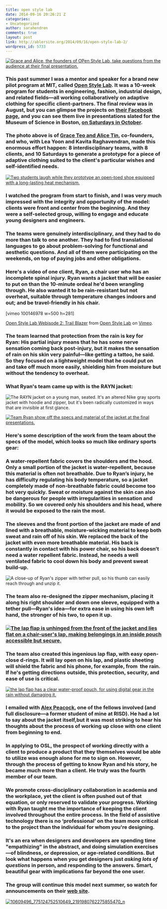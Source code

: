 ```yaml
---
title: open style lab
date: 2014-09-16 20:26:21 Z
categories:
- Uncategorized
author: sarahendren
comments: true
layout: post
link: http://ablersite.org/2014/09/16/open-style-lab-2/
wordpress_id: 5733
---
```


[![Grace and Alice, the founders of OPen Style Lab, take questions from the audience at their final presentation.](http://ablersite.files.wordpress.com/2014/08/10522573_775125882510536_1659546665949749475_n.jpg)](https://ablersite.files.wordpress.com/2014/08/10522573_775125882510536_1659546665949749475_n.jpg)


### This past summer I was a mentor and speaker for a brand new pilot program at MIT, called [Open Style Lab](openstylelab.org). It was a 10-week program for students in engineering, fashion, industrial design, and related fields—all working collaboratively on adaptive clothing for specific client-partners. The final review was in August, but you can glimpse the projects on [their Facebook page](https://www.facebook.com/openstylelab), and you can see them live in presentations slated for the Museum of Science in Boston, [on Saturdays in October](http://www.mos.org/public-events/assistive-technology-clothing-design).




### The photo above is of [Grace Teo and Alice Tin](http://www.openstylelab.com/our-team/), co-founders, and who, with Lea Yoon and Kavita Raghavendran, made this enormous effort happen: 8 interdisciplinary teams, with 8 clients, and 10 Saturdays to generate a prototype for a piece of adaptive clothing suited to the client's particular wishes and self-identified needs.


[![Two students laugh while they prototype an open-toed shoe equipped with a long-lasting heat mechanism.](http://ablersite.files.wordpress.com/2014/08/10450616_770749856281472_6829938719142446385_n.jpg)](https://ablersite.files.wordpress.com/2014/08/10450616_770749856281472_6829938719142446385_n.jpg)


### I watched the program from start to finish, and I was very much impressed with the integrity and opportunity of the model: clients were front and center from the beginning. And they were a self-selected group, willing to engage and educate young designers and engineers.




### The teams were genuinely interdisciplinary, and they had to do more than talk to one another. They had to find translational languages to go about problem-solving for functional and aesthetic questions. And all of them were participating on the weekends, on top of paying jobs and other obligations.




### Here's a video of one client, Ryan, a chair user who has an incomplete spinal injury. Ryan wants a jacket that will be easier to put on than the 10-minute ordeal he'd been wrangling through. He also wanted it to be rain-resistant but not overheat, suitable through temperature changes indoors and out; and be travel-friendly in his chair.


[vimeo 100146978 w=500 h=281]

[Open Style Lab Webisode 2: Trail Blazer](http://vimeo.com/100146978) from [Open Style Lab](http://vimeo.com/openstylelab) on [Vimeo](https://vimeo.com).


### The team learned that protection from the rain is key for Ryan: His partial injury means that he has some nerve sensation coming back post-injury, but it makes the sensation of rain on his skin very painful—like getting a tattoo, he said. So they focused on a lightweight model that he could put on and take off much more easily, shielding him from moisture but without the tendency to overheat.




### What Ryan's team came up with is the RAYN jacket:


![The RAYN jacket on a young man, seated. It's an altered Nike gray sports jacket with hoodie and zipper, but it's been radically customized in ways that are invisible at first glance.](http://ablersite.files.wordpress.com/2014/08/raynjacket_zipperup.jpg)

[![Team Ryan show off the specs and material of the jacket at the final presentations.](http://ablersite.files.wordpress.com/2014/08/1454977_775124942510630_1530810055390716525_n.jpg)](https://ablersite.files.wordpress.com/2014/08/1454977_775124942510630_1530810055390716525_n.jpg)


### Here's some description of the work from the team about the specs of the model, which looks so much like ordinary sports gear:




### A water-repellent fabric covers the shoulders and the hood. Only a small portion of the jacket is water-repellent, because this material is often not breathable. Due to Ryan’s injury, he has difficulty regulating his body temperature, so a jacket completely made of non-breathable fabric could become too hot very quickly. Sweat or moisture against the skin can also be dangerous for people with irregularities in sensation and mobility. So we covered only his shoulders and his head, where it would be exposed to the rain the most.




### The sleeves and the front portion of the jacket are made of and lined with a breathable, moisture-wicking material to keep both sweat and rain off of his skin. We replaced the back of the jacket with even more breathable material. His back is constantly in contact with his power chair, so his back doesn’t need a water repellent fabric. Instead, he needs a well ventilated fabric to cool down his body and prevent sweat build-up.


![A close-up of Ryan's zipper with tether pull, so his thumb can easily reach through and unzip it.](http://ablersite.files.wordpress.com/2014/08/raynjacket_graspzippertether.jpg)


### The team also re-designed the zipper mechanism, placing it along his right shoulder and down one sleeve, equipped with a tether pull—Ryan's idea—for extra ease in using his own left hand, the stronger of his two, to open it up.




### [![The lap flap is unhinged from the front of the jacket and lies flat on a chair-user's lap, making belongings in an inside pouch accessible but secure.](http://ablersite.files.wordpress.com/2014/08/raynjacket_lapflapopen.jpg)](https://ablersite.files.wordpress.com/2014/08/raynjacket_lapflapopen.jpg)




### The team also created this ingenious lap flap, with easy open-close d-rings. It will lay open on his lap, and plastic sheeting will shield the fabric and his phone, for example, from  the rain. If he's getting directions outside, this protection, security, and ease of use is critical.


[![the lap flap has a clear water-proof pouch, for using digital gear in the rain without damaging it.](http://ablersite.files.wordpress.com/2014/08/raynjacket_lapflap.jpg)](https://ablersite.files.wordpress.com/2014/08/raynjacket_lapflap.jpg)


### I emailed with [Alex Peacock](http://www.alexanderjamespeacock.com/), one of the fellows involved (and full disclosure—a former student of mine at RISD). He had a lot to say about the jacket itself,but it was most striking to hear his thoughts about the process of working up close with one client from beginning to end.




### In applying to OSL, the prospect of working directly with a client to produce a product that they themselves would be able to utilize was enough alone for me to sign on. However, through the process of getting to know Ryan and his story, he became much more than a client. He truly was the fourth member of our team.




### We promote cross-disciplinary collaboration in academia and the workplace, yet the client is often pushed out of that equation, or only reserved to validate your progress. Working with Ryan taught me the importance of keeping the client involved throughout the entire process. In the field of assistive technology there is no ‘professional’ on the team more critical to the project than the individual for whom you're designing.




### It's an era when designers and developers are spending time "empathizing" in the abstract, and doing simulation exercises—of blindness, or depression, or age-related conditions. But look what happens when you get designers just *asking lots of questions* in person, and responding to the answers. Smart, beautiful gear with implications far beyond the one user.




### The group will continue this model next summer, so watch for announcements on their [web site](http://www.openstylelab.com/).


[![10609496_775124752510649_2191980762275855470_n](http://ablersite.files.wordpress.com/2014/08/10609496_775124752510649_2191980762275855470_n.jpg)](https://ablersite.files.wordpress.com/2014/08/10609496_775124752510649_2191980762275855470_n.jpg)


